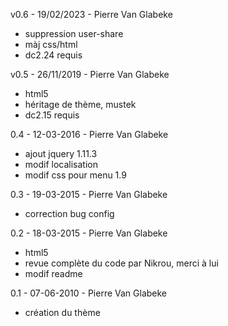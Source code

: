 v0.6 - 19/02/2023 - Pierre Van Glabeke
* suppression user-share
* màj css/html
* dc2.24 requis

v0.5 - 26/11/2019 - Pierre Van Glabeke
* html5
* héritage de thème, mustek
* dc2.15 requis

0.4 - 12-03-2016 - Pierre Van Glabeke
* ajout jquery 1.11.3
* modif localisation
* modif css pour menu 1.9

0.3 - 19-03-2015 - Pierre Van Glabeke
* correction bug config

0.2 - 18-03-2015 - Pierre Van Glabeke
* html5
* revue complète du code par Nikrou, merci à lui
* modif readme

0.1 - 07-06-2010 - Pierre Van Glabeke
* création du thème